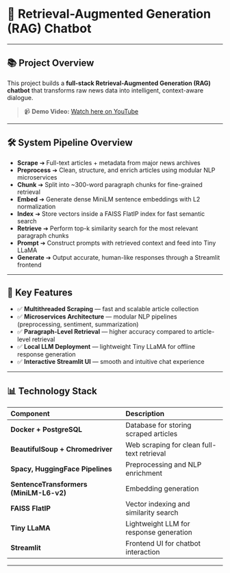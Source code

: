 # 🚀 Retrieval-Augmented Generation (RAG) Chatbot

---

## 📚 Project Overview

This project builds a **full-stack Retrieval-Augmented Generation (RAG) chatbot** that transforms raw news data into intelligent, context-aware dialogue.

> 📹 **Demo Video:** [Watch here on YouTube](https://www.youtube.com/watch?v=sDxyGaW3nSQ&ab_channel=KentNar)

---

## 🛠️ System Pipeline Overview

- **Scrape** ➔ Full-text articles + metadata from major news archives
- **Preprocess** ➔ Clean, structure, and enrich articles using modular NLP microservices
- **Chunk** ➔ Split into ~300-word paragraph chunks for fine-grained retrieval
- **Embed** ➔ Generate dense MiniLM sentence embeddings with L2 normalization
- **Index** ➔ Store vectors inside a FAISS FlatIP index for fast semantic search
- **Retrieve** ➔ Perform top-k similarity search for the most relevant paragraph chunks
- **Prompt** ➔ Construct prompts with retrieved context and feed into Tiny LLaMA
- **Generate** ➔ Output accurate, human-like responses through a Streamlit frontend

---

## 🌟 Key Features

- ✅ **Multithreaded Scraping** — fast and scalable article collection  
- ✅ **Microservices Architecture** — modular NLP pipelines (preprocessing, sentiment, summarization)  
- ✅ **Paragraph-Level Retrieval** — higher accuracy compared to article-level retrieval  
- ✅ **Local LLM Deployment** — lightweight Tiny LLaMA for offline response generation  
- ✅ **Interactive Streamlit UI** — smooth and intuitive chat experience  

---

## 📊 Technology Stack

| Component | Description |
|:----------|:------------|
| **Docker + PostgreSQL** | Database for storing scraped articles |
| **BeautifulSoup + Chromedriver** | Web scraping for clean full-text retrieval |
| **Spacy, HuggingFace Pipelines** | Preprocessing and NLP enrichment |
| **SentenceTransformers (MiniLM-L6-v2)** | Embedding generation |
| **FAISS FlatIP** | Vector indexing and similarity search |
| **Tiny LLaMA** | Lightweight LLM for response generation |
| **Streamlit** | Frontend UI for chatbot interaction |

---
